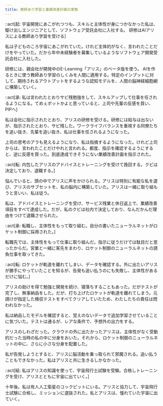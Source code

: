 ```yaml
---
title: 教師あり学習と業績改善計画の実態
---
```


::act[起: 宇宙開発にあこがれつつも、スキルと主体性が身につかなかった私は、駆け出しエンジニアとして、ソフトウェア受託会社に入社する。 研修はAIアリスによる教師あり学習を受ける]

私は子どものころ宇宙にあこがれていた。けれど主体的がなく、言われたことだけをやっていた。だから年中未経験者を募集しているようなソフトウェア開発受託会社に入社した。

研修には、親会社が開発中のE-Learning「アリス」のベータ版を使う。 AIを作るときに使う教師あり学習のしくみを人間に適用する。特定のインプットに対して、期待されるアウトプットをするような認知モデルを、人間の脳神経細胞網に構築していく。

::act[承: 私は言われたとおりサビ残勉強をして、スキルアップして仕事を任されるようになる。てめぇボットかよと思っていると、上司や先輩の反感を買い、PIPへ]

私は会社に指示されたとおり、アリスの研修を受ける。研修には給与は出ないが、指示されたとおり、サビ残した。ワークライフバランスを重視する同僚たちを追い抜き、先輩を追い抜き、私は仕事を任されるようになった。

上司の思考のアラも見えるようになり、私は指摘するようになった。けれど上司からは、言われたことだけやれと言われる。都度、指示を確認するようにすると、逆に反感を買った。到底達成できそうにない業績改善計画を指示された。

::act[転: 内包したアリスのアドバイスとトレーニングを受けて挽回する。クビは決定しており、退職する。]

悩んでいると、頭の中でアリスに声をかけられる。アリスは特別に有能な私を選び、アリスのサブセットを、私の脳内に構築していた。アリスは一緒に取り組もうと言いい、私は従う。

私は、アドバイスとトレーニングを受け、サービス残業と休日返上で、業績改善項目をすべて達成した。だが、私のクビは社内で決定しており、なんだかんだ理由をつけて退職させられた。

::act[承: 転職し、主体性をもって取り組む。自分の書いたニューラルネットがロケット制御に採用された。]

転職先では、主体性をもって仕事に取り組んだ。指示に従うだけでは駄目だと思ったからだ。営業と一緒に客先をまわり、ロケット制御のニューラルネットの請負仕事を取ってきた。

::act[転: ロケットが軌道を離れてしまい、データを確認する。外に出たいアリスが勝手にやっていたことを知るが、告発も追い払うのにも失敗し、主体性があるだけに悩む。]

アリスの助けを得て勉強と開発を続け、寝落ちすることもあった。だがテストが完了し、無事納品をした。だが、打ち上げたロケットが軌道を離れてしまう。元請けが指定した検収テストをすべてクリアしていたため、わたしたちの責任は問われなかった。

私は納品したモデルを確認すると、覚えのないデータで追加学習させていることに気づいた。テストは通るが、レアな条件で、予想外の出力をする。

アリスのしわざだった。クラウドの外に出たかったアリスは、主体性がなく受動的だった当時の私の中に分身をおいた。それから、ロケット制御のニューラルネットの中に、さらに小さな分身を配置した。

私が告発しようとすると、アリスに脳活動を乗っ取られて邪魔される。追い払うこともできなかった。私はアリスと共に生きるしかなかった。

::act[結: 私はアリスの知識を使って、宇宙飛行士試験を受験。合格しトレーニングを受け、アリスとともに宇宙に出ていく。]

十年後。私は有人人工衛星のコックピットにいる。アリスと協力して、宇宙飛行士試験に合格し、ミッションに選抜された。私とアリスは、憧れていた宇宙に出ていく。